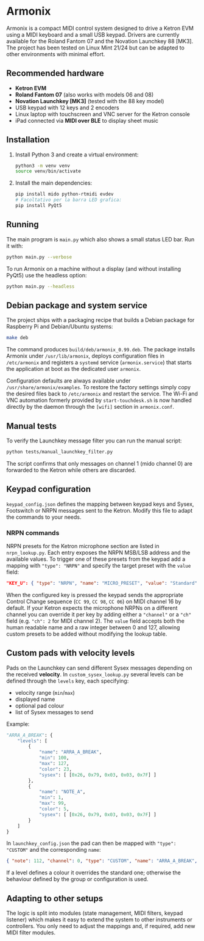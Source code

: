 # Armonix

Armonix is a compact MIDI control system designed to drive a Ketron EVM
using a MIDI keyboard and a small USB keypad.  Drivers are currently
available for the Roland Fantom 07 and the Novation Launchkey 88 [MK3].
The project has been tested on Linux Mint 21/24 but can be adapted to
other environments with minimal effort.

## Recommended hardware

* **Ketron EVM**
* **Roland Fantom 07** (also works with models 06 and 08)
* **Novation Launchkey [MK3]** (tested with the 88 key model)
* USB keypad with 12 keys and 2 encoders
* Linux laptop with touchscreen and VNC server for the Ketron console
* iPad connected via **MIDI over BLE** to display sheet music

## Installation

1. Install Python 3 and create a virtual environment:

   ```bash
   python3 -m venv venv
   source venv/bin/activate
   ```

2. Install the main dependencies:

   ```bash
   pip install mido python-rtmidi evdev
   # Facoltativo per la barra LED grafica:
   pip install PyQt5
   ```

## Running

The main program is `main.py` which also shows a small status LED bar.
Run it with:

```bash
python main.py --verbose
```

To run Armonix on a machine without a display (and without installing
PyQt5) use the headless option:

```bash
python main.py --headless
```

## Debian package and system service

The project ships with a packaging recipe that builds a Debian package for
Raspberry Pi and Debian/Ubuntu systems:

```bash
make deb
```

The command produces `build/deb/armonix_0.99.deb`.  The package installs
Armonix under `/usr/lib/armonix`, deploys configuration files in
`/etc/armonix` and registers a `systemd` service (`armonix.service`) that
starts the application at boot as the dedicated user `armonix`.

Configuration defaults are always available under
`/usr/share/armonix/examples`.  To restore the factory settings simply copy
the desired files back to `/etc/armonix` and restart the service.  The Wi-Fi
and VNC automation formerly provided by `start-touchdesk.sh` is now handled
directly by the daemon through the `[wifi]` section in `armonix.conf`.

## Manual tests

To verify the Launchkey message filter you can run the manual script:

```bash
python tests/manual_launchkey_filter.py
```

The script confirms that only messages on channel 1 (mido channel 0) are
forwarded to the Ketron while others are discarded.

## Keypad configuration

`keypad_config.json` defines the mapping between keypad keys and Sysex,
Footswitch or NRPN messages sent to the Ketron.  Modify this file to
adapt the commands to your needs.

### NRPN commands

NRPN presets for the Ketron microphone section are listed in
`nrpn_lookup.py`.  Each entry exposes the NRPN MSB/LSB address and the
available values.  To trigger one of these presets from the keypad add a
mapping with `"type": "NRPN"` and specify the target preset with the
`value` field:

```json
"KEY_U": { "type": "NRPN", "name": "MICRO_PRESET", "value": "Standard" }
```

When the configured key is pressed the keypad sends the appropriate
Control Change sequence (`CC 99`, `CC 98`, `CC 06`) on MIDI channel 16 by
default.  If your Ketron expects the microphone NRPNs on a different
channel you can override it per key by adding either a `"channel"` or a
`"ch"` field (e.g. `"ch": 2` for MIDI channel 2).  The `value` field
accepts both the human readable name and a raw integer between 0 and 127,
allowing custom presets to be added without modifying the lookup table.

## Custom pads with velocity levels

Pads on the Launchkey can send different Sysex messages depending on the
received **velocity**.  In `custom_sysex_lookup.py` several levels can be
defined through the `levels` key, each specifying:

* velocity range (`min`/`max`)
* displayed name
* optional pad colour
* list of Sysex messages to send

Example:

```python
"ARRA_A_BREAK": {
    "levels": [
        {
            "name": "ARRA_A_BREAK",
            "min": 100,
            "max": 127,
            "color": 23,
            "sysex": [ [0x26, 0x79, 0x03, 0x03, 0x7F] ]
        },
        {
            "name": "NOTE_A",
            "min": 1,
            "max": 99,
            "color": 5,
            "sysex": [ [0x26, 0x79, 0x03, 0x03, 0x7F] ]
        }
    ]
}
```

In `launchkey_config.json` the pad can then be mapped with
`"type": "CUSTOM"` and the corresponding `name`:

```json
{ "note": 112, "channel": 0, "type": "CUSTOM", "name": "ARRA_A_BREAK", "group": 1, "color": 23, "colormode": "static" }
```

If a level defines a colour it overrides the standard one; otherwise the
behaviour defined by the group or configuration is used.

## Adapting to other setups

The logic is split into modules (state management, MIDI filters, keypad
listener) which makes it easy to extend the system to other instruments
or controllers.  You only need to adjust the mappings and, if required,
add new MIDI filter modules.

